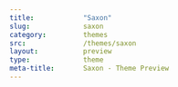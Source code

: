 ```yaml
---
title:            "Saxon"
slug:             saxon
category:         themes
src:              /themes/saxon
layout:           preview
type:             theme
meta-title:       Saxon - Theme Preview
---
```

